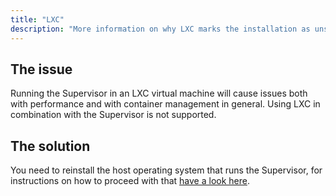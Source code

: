 ```yaml
---
title: "LXC"
description: "More information on why LXC marks the installation as unsupported."
---
```


## The issue

Running the Supervisor in an LXC virtual machine will cause issues both with
performance and with container management in general. Using LXC in combination
with the Supervisor is not supported.

## The solution

You need to reinstall the host operating system that runs the Supervisor,
for instructions on how to proceed with that [have a look here](/more-info/unsupported/os).
